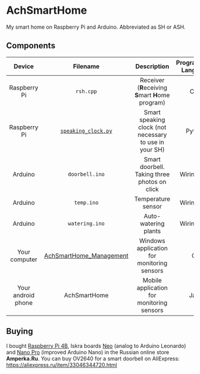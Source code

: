 # AchSmartHome
My smart home on Raspberry Pi and Arduino. Abbreviated as SH or ASH.

## Components
|Device|Filename|Description|Programming Language|Requires|
|:----:|:------:|:---------:|:------------------:|:------:|
|Raspberry Pi|`rsh.cpp`|Receiver (**R**eceiving **S**mart **H**ome program)|C++|[WiringPi](http://wiringpi.com/download-and-install/), Library [RF24](https://github.com/nRF24/RF24)|
|Raspberry Pi|[`speaking_clock.py`](https://github.com/DarkCat09/AchSmartHome/blob/master/Raspberry/speaking_clock.py)|Smart speaking clock (not necessary to use in your SH)|Python|Python3, [SpeechRecognition](https://pypi.org/project/SpeechRecognition/), [gTTS](https://pypi.org/project/gTTS/), [pygame](https://pypi.org/project/pygame/)|
|Arduino|`doorbell.ino`|Smart doorbell. Taking three photos on click|Wiring C++|Libraries [ArduCAM](https://github.com/ArduCAM/Arduino) and [RF24](https://github.com/nRF24/RF24)|
|Arduino|`temp.ino`|Temperature sensor|Wiring C++|Library [RF24](https://github.com/nRF24/RF24)|
|Arduino|`watering.ino`|Auto-watering plants|Wiring C++|Library [RF24](https://github.com/nRF24/RF24)|
|Your computer|[AchSmartHome_Management](https://github.com/DarkCat09/AchSmartHome/tree/master/AchSmartHome_Management)|Windows application for monitoring sensors|C#|.NET Framework 4.7.2|
|Your android phone|AchSmartHome|Mobile application for monitoring sensors|Java|Android 4.1+|

## Buying
I bought [Raspberry Pi 4B](https://amperka.ru/product/malina-v4), Iskra boards [Neo](https://amperka.ru/product/iskra-neo) (analog to Arduino Leonardo) and [Nano Pro](https://amperka.ru/product/iskra-nano-pro) (improved Arduino Nano) in the Russian online store **Amperka.Ru**.
You can buy OV2640 for a smart doorbell on AliExpress: https://aliexpress.ru/item/33046344720.html

